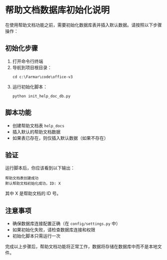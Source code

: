 # 帮助文档数据库初始化说明

在使用帮助文档功能之前，需要初始化数据库表并插入默认数据。请按照以下步骤操作：

## 初始化步骤

1. 打开命令行终端
2. 导航到项目根目录：
   ```
   cd c:\Farmar\code\office-v3
   ```
3. 运行初始化脚本：
   ```
   python init_help_doc_db.py
   ```

## 脚本功能

- 创建帮助文档表 `help_docs`
- 插入默认的帮助文档数据
- 如果表已存在，则仅插入默认数据（如果不存在）

## 验证

运行脚本后，你应该看到以下输出：
```
帮助文档表创建成功
默认帮助文档初始化成功，ID: X
```

其中 X 是帮助文档的 ID 号。

## 注意事项

- 确保数据库连接配置正确（在 `config/settings.py` 中）
- 如果初始化失败，请检查数据库连接和权限
- 初始化脚本只需运行一次

完成以上步骤后，帮助文档功能将正常工作，数据将存储在数据库中而不是本地文件。